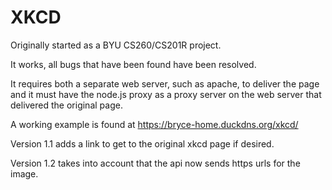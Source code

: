 # XKCD
Originally started as a BYU CS260/CS201R project.

It works, all bugs that have been found have been resolved.

It requires both a separate web server, such as apache, to deliver the page and it must have the node.js proxy as a proxy server on the web server that delivered the original page.

A working example is found at https://bryce-home.duckdns.org/xkcd/

Version 1.1 adds a link to get to the original xkcd page if desired.

Version 1.2 takes into account that the api now sends https urls for the image.
